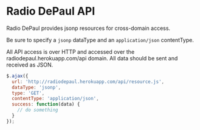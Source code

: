 # Radio DePaul API

Radio DePaul provides jsonp resources for cross-domain access.

Be sure to specify a ```jsonp``` dataType and an ```application/json``` contentType.

All API access is over HTTP and accessed over the radiodepaul.herokuapp.com/api domain. All data should be sent and received as JSON.

```javascript
$.ajax({
  url: 'http://radiodepaul.herokuapp.com/api/resource.js',
  dataType: 'jsonp',
  type: 'GET',
  contentType: 'application/json',
  success: function(data) {
    // do something
  }
});
```
